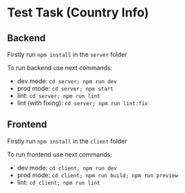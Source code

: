 # Test Task (Country Info)

## Backend

Firstly run ``npm install`` in the ``server`` folder

To run backend use next commands:

- dev mode: ``cd server; npm run dev``
- prod mode: ``cd server; npm start``
- lint: ``cd server; npm run lint``
- lint (with fixing): ``cd server; npm run lint:fix``

## Frontend

Firstly run ``npm install`` in the ``client`` folder

To run frontend use next commands:

- dev mode: ``cd client; npm run dev``
- prod mode: ``cd client; npm run build; npm run preview``
- lint: ``cd client; npm run lint``
